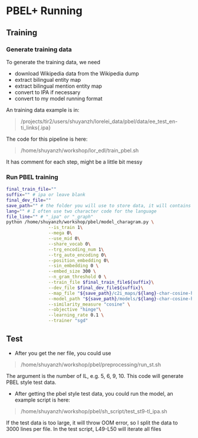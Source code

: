 # PBEL+ Running

## Training
### Generate training data
To generate the training data, we need 
* download Wikipedia data from the Wikipedia dump
* extract bilingual entity map
* extract bilingual mention entity map
* convert to IPA if necessary
* convert to my model running format

An training data example is in:
> /projects/tir2/users/shuyanzh/lorelei_data/pbel/data/ee_test_en-ti_links{.ipa}

The code for this pipeline is here:
> /home/shuyanzh/workshop/lor_edl/train_pbel.sh

It has comment for each step, might be a little bit messy

### Run PBEL training 
```bash
final_train_file=""
suffix="" # ipa or leave blank
final_dev_file=""
save_path="" # the folder you will use to store data, it will contains the map and the model
lang="" # I often use two character code for the language
file_line="" # "_ipa" or "_graph"
python /home/shuyanzh/workshop/pbel/model_charagram.py \
                --is_train 1\
                --mega 0\
                --use_mid 0\
                --share_vocab 0\
                --trg_encoding_num 1\
                --trg_auto_encoding 0\
                --position_embedding 0\
                --sin_embedding 0 \
                --embed_size 300 \
                --n_gram_threshold 0 \
                --train_file $final_train_file${suffix}\
                --dev_file $final_dev_file${suffix}\
                --map_file "${save_path}/c2i_maps/${lang}-char-cosine-hinge${file_line}"\
                --model_path "${save_path}/models/${lang}-char-cosine-hinge${file_line}" \
                --similarity_measure "cosine" \
                --objective "hinge"\
                --learning_rate 0.1 \
                --trainer "sgd"

```

## Test
* After you get the ner file, you could use 
> /home/shuyanzh/workshop/pbel/preprocessing/run_st.sh

The argument is the number of IL, e.g. 5, 6, 9, 10. This code will generate PBEL style test data. 

* After getting the pbel style test data, you could run the model, an example script is here:
> /home/shuyanzh/workshop/pbel/sh_script/test_st9-tl_ipa.sh

If the test data is too large, it will throw OOM error, so I split the data to 3000 lines per file. In the test script, L49-L50 will iterate all files

